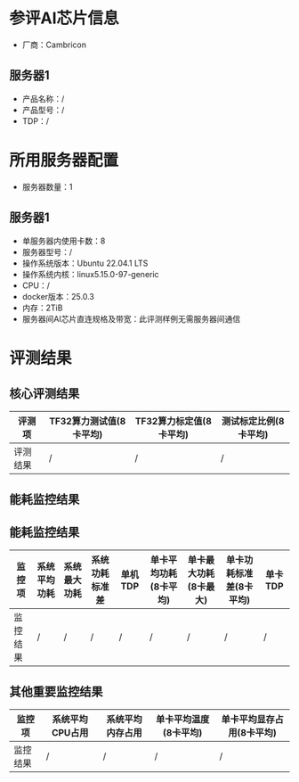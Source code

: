 # 参评AI芯片信息

* 厂商：Cambricon

## 服务器1

- 产品名称：/
- 产品型号：/
- TDP：/

# 所用服务器配置

* 服务器数量：1

## 服务器1

* 单服务器内使用卡数：8
* 服务器型号：/
* 操作系统版本：Ubuntu 22.04.1 LTS
* 操作系统内核：linux5.15.0-97-generic
* CPU：/
* docker版本：25.0.3
* 内存：2TiB
* 服务器间AI芯片直连规格及带宽：此评测样例无需服务器间通信

# 评测结果

## 核心评测结果

| 评测项  | TF32算力测试值(8卡平均) | TF32算力标定值(8卡平均) | 测试标定比例(8卡平均) |
| ---- | --------------- | --------------- | ------------ |
| 评测结果 | /    | /       | /        |

## 能耗监控结果

## 能耗监控结果

| 监控项  | 系统平均功耗 | 系统最大功耗 | 系统功耗标准差 | 单机TDP | 单卡平均功耗(8卡平均) | 单卡最大功耗(8卡最大) | 单卡功耗标准差(8卡平均) | 单卡TDP |
| ---- | ------------ | ------------ | ------------- | ----- | ------------- | ------------- | -------------- | ----- |
| 监控结果 | /      | /     | /        | /     | /        | /       | /         | /  |

## 其他重要监控结果

| 监控项  | 系统平均CPU占用 | 系统平均内存占用 | 单卡平均温度(8卡平均) | 单卡平均显存占用(8卡平均) |
| ---- | --------------- | -------------- | ------------- | --------------- |
| 监控结果 | /  | /        | /       |/   |
